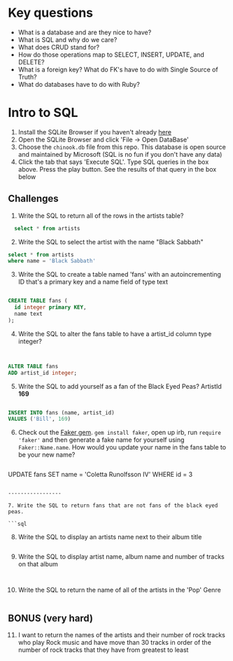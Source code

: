 # Key questions
* What is a database and are they nice to have?
* What is SQL and why do we care?
* What does CRUD stand for? 
 * How do those operations map to SELECT, INSERT, UPDATE, and DELETE?
* What is a foreign key? What do FK's have to do with Single Source of Truth?
* What do databases have to do with Ruby?

# Intro to SQL

1. Install the SQLite Browser if you haven't already [here](http://sqlitebrowser.org/)
2. Open the SQLite Browser and click 'File -> Open DataBase'
3. Choose the `chinook.db` file from this repo. This database is open source and maintained by Microsoft (SQL is no fun if you don't have any data)
4. Click the tab that says 'Execute SQL'. Type SQL queries in the box above. Press the play button. See the results of that query in the box below

## Challenges

1. Write the SQL to return all of the rows in the artists table?

```SQL
  select * from artists 

```

2. Write the SQL to select the artist with the name "Black Sabbath"

```SQL
select * from artists
where name = 'Black Sabbath'

```

3. Write the SQL to create a table named 'fans' with an autoincrementing ID that's a primary key and a name field of type text

```sql

CREATE TABLE fans (
  id integer primary KEY,
  name text
);

```

4. Write the SQL to alter the fans table to have a artist_id column type integer?

```sql


ALTER TABLE fans
ADD artist_id integer;

```

5. Write the SQL to add yourself as a fan of the Black Eyed Peas? ArtistId **169**

```sql

INSERT INTO fans (name, artist_id)
VALUES ('Bill', 169)

```

6. Check out the [Faker gem](https://github.com/stympy/faker). `gem install faker`, open up irb, run `require 'faker'` and then generate a fake name for yourself using `Faker::Name.name`. How would you update your name in the fans table to be your new name?

   ```sql

UPDATE fans 
SET name = 'Coletta Runolfsson IV'
WHERE id = 3


   ```

-----------------

7. Write the SQL to return fans that are not fans of the black eyed peas.

```sql

```

8. Write the SQL to display an artists name next to their album title

```sql

```

9. Write the SQL to display artist name, album name and number of tracks on that album

```sql



```

10. Write the SQL to return the name of all of the artists in the 'Pop' Genre

```sql

```

## BONUS (very hard)

11. I want to return the names of the artists and their number of rock tracks
    who play Rock music
    and have move than 30 tracks
    in order of the number of rock tracks that they have
    from greatest to least

```sql

```
